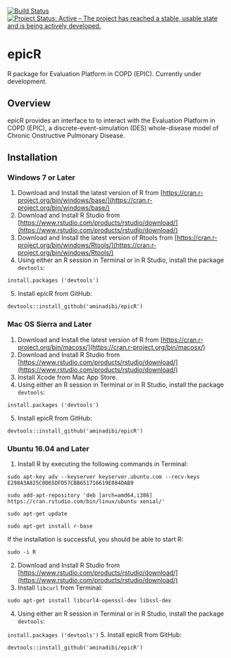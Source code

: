 [![Build Status](https://travis-ci.org/aminadibi/epicR.svg?branch=master)](https://travis-ci.org/aminadibi/epicR)
[![Project Status: Active – The project has reached a stable, usable state and is being actively developed.](https://www.repostatus.org/badges/latest/active.svg)](https://www.repostatus.org/#active)


# epicR
R package for Evaluation Platform in COPD (EPIC). Currently under development.

## Overview
epicR provides an interface to to interact with the Evaluation Platform in COPD (EPIC), a discrete-event-simulation (DES) whole-disease model of Chronic Onstructive Pulmonary Disease.

## Installation
### Windows 7 or Later
1. Download and Install the latest version of R from [https://cran.r-project.org/bin/windows/base/](https://cran.r-project.org/bin/windows/base/)
2. Download and Install R Studio from [https://www.rstudio.com/products/rstudio/download/](https://www.rstudio.com/products/rstudio/download/)
3. Download and Install the latest version of Rtools from [https://cran.r-project.org/bin/windows/Rtools/](https://cran.r-project.org/bin/windows/Rtools/) 
4. Using either an R session in Terminal or in R Studio, install the package `devtools`:

  `install.packages ('devtools')`

5. Install epicR from GitHub:

`devtools::install_github('aminadibi/epicR')`


### Mac OS Sierra and Later
1. Download and Install the latest version of R from [https://cran.r-project.org/bin/macosx/](https://cran.r-project.org/bin/macosx/)
2. Download and Install R Studio from [https://www.rstudio.com/products/rstudio/download/](https://www.rstudio.com/products/rstudio/download/)
3. Install Xcode from Mac App Store. 
4. Using either an R session in Terminal or in R Studio, install the package `devtools`:

  `install.packages ('devtools')`

5. Install epicR from GitHub:

`devtools::install_github('aminadibi/epicR')`

### Ubuntu 16.04 and Later
1. Install R by executing the following commands in Terminal:

  `sudo apt-key adv --keyserver keyserver.ubuntu.com --recv-keys E298A3A825C0D65DFD57CBB651716619E084DAB9`

  `sudo add-apt-repository 'deb [arch=amd64,i386] https://cran.rstudio.com/bin/linux/ubuntu xenial/'`

  `sudo apt-get update`

  `sudo apt-get install r-base`

If the installation is successful, you should be able to start R:

  `sudo -i R`

2. Download and Install R Studio from [https://www.rstudio.com/products/rstudio/download/](https://www.rstudio.com/products/rstudio/download/)
3. Install `libcurl` from Terminal: 

  `sudo apt-get install libcurl4-openssl-dev libssl-dev`

4. Using either an R session in Terminal or in R Studio, install the package `devtools`:

  `install.packages ('devtools')`
5. Install epicR from GitHub:

  `devtools::install_github('aminadibi/epicR')`

